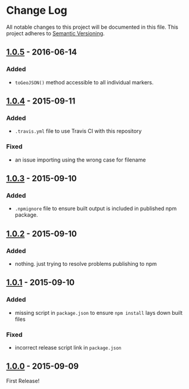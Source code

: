 # Change Log
All notable changes to this project will be documented in this file.
This project adheres to [Semantic Versioning](http://semver.org/).

## [1.0.5] - 2016-06-14

### Added
* `toGeoJSON()` method accessible to all individual markers.

## [1.0.4] - 2015-09-11

### Added
* `.travis.yml` file to use Travis CI with this repository

### Fixed
* an issue importing using the wrong case for filename

## [1.0.3] - 2015-09-10

### Added
* `.npmignore` file to ensure built output is included in published npm package.

## [1.0.2] - 2015-09-10

### Added
* nothing.  just trying to resolve problems publishing to npm

## [1.0.1] - 2015-09-10

### Added
* missing script in `package.json` to ensure `npm install` lays down built files

### Fixed
* incorrect release script link in `package.json`

## [1.0.0] - 2015-09-09
First Release!

[Unreleased]: https://github.com/Esri/Leaflet.shapeMarkers/compare/v1.0.5...HEAD
[1.0.5]: https://github.com/Esri/Leaflet.shapeMarkers/compare/v1.0.4...v1.0.5
[1.0.4]: https://github.com/Esri/Leaflet.shapeMarkers/compare/v1.0.3...v1.0.4
[1.0.3]: https://github.com/Esri/Leaflet.shapeMarkers/compare/v1.0.2...v1.0.3
[1.0.2]: https://github.com/Esri/Leaflet.shapeMarkers/compare/v1.0.1...v1.0.2
[1.0.1]: https://github.com/Esri/Leaflet.shapeMarkers/compare/v1.0.0...v1.0.1
[1.0.0]: https://github.com/Esri/Leaflet.shapeMarkers/releases/tag/v1.0.0
